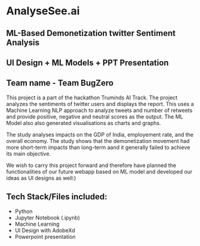 # AnalyseSee.ai
## ML-Based Demonetization twitter Sentiment Analysis
## UI Design + ML Models + PPT Presentation 
## Team name - Team BugZero
This project is a part of the hackathon Truminds AI Track. 
The project analyzes the sentiments of twitter users and displays the report. This uses a Machine Learning NLP approach to analyze 
tweets and number of retweets and provide positive, negative and neutral scores as the output. The ML Model also also generated visualisations as charts and graphs.

The study analyses impacts on the GDP of India, employement rate, and the overall economy. The study shows that the demonetization movement had more short-term impacts than long-term aand it 
generally failed to achieve its main objective.

We wish to carry this project forward and therefore have planned the functionalities of our future webapp based on ML model and developed our ideas as UI designs as well:)


## Tech Stack/Files included:
- Python
- Jupyter Notebook (.ipynb)
- Machine Learning
- UI Design with AdobeXd
- Powerpoint presentation







